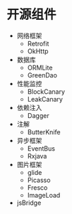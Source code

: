 # 开源组件

* 网络框架
  * Retrofit
  * OkHttp
* 数据库
  * ORMLite
  * GreenDao
* 性能监控
  * BlockCanary
  * LeakCanary
* 依赖注入
  * Dagger
* 注解
  * ButterKnife
* 异步框架
  * EventBus
  * Rxjava
* 图片框架
  * glide
  * Picasso
  * Fresco
  * ImageLoad
* jsBridge
